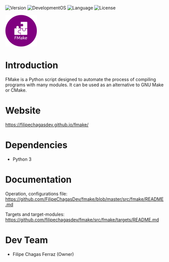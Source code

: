 ![Version](https://img.shields.io/badge/Version-v1.1.0-blue)
![DevelopmentOS](https://img.shields.io/badge/Development_OS-Ubuntu-orange)
![Language](https://img.shields.io/badge/Language-Python-lightblue)
![License](https://img.shields.io/badge/License-MIT-blue)

<img src="webpage/logo.png" width="100px">

# Introduction
FMake is a Python script designed to automate the process of compiling programs with many modules. It can be used as an alternative to GNU Make or CMake.

# Website
https://filipechagasdev.github.io/fmake/

# Dependencies
* Python 3

# Documentation

Operation, configurations file: https://github.com/FilipeChagasDev/fmake/blob/master/src/fmake/README.md

Targets and target-modules: https://github.com/filipechagasdev/fmake/src/fmake/targets/README.md

# Dev Team
* Filipe Chagas Ferraz (Owner)


